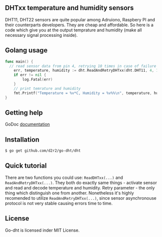 ## DHTxx temperature and humidity sensors

DHT11, DHT22 sensors are quite popular among Adruiono, Raspbery PI and their counterparts developers.
They are cheap and affordable. So here is a code which give you at the output temprature and humidity (make all necessary signal processing inside).

## Golang usage

```go
func main() {
  // read sensor data from pin 4, retrying 10 times in case of failure
	err, temperature, humidity := dht.ReadAndRetryDHTxx(dht.DHT11, 4, 10)
	if err != nil {
		log.Fatal(err)
	}
	// print temrature and humidity
	fmt.Printf("Temperature = %v*C, Humidity = %v%%\n", temperature, humidity)
}
```

## Getting help

GoDoc [documentation](http://godoc.org/github.com/d2r2/go-dht/dht)

## Installation

```bash
$ go get github.com/d2r2/go-dht/dht
```

## Quick tutorial

There are two functions you could use: ```ReadDHTxx(...)``` and ```ReadAndRetryDHTxx(...)```.
They both do exactly same things - activate sensor and read and decode temperature and humidity.
Retry parameter - the only thing which distinguish one from another.
Nonetheless it's highly recomended to utilize ```ReadAndRetryDHTxx(...)```, since sensor asynchronouse protocol is not very stable causing errors time to time.

## License

Go-dht is licensed inder MIT License.

